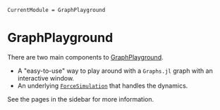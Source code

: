 ```@meta
CurrentModule = GraphPlayground
```

# GraphPlayground

There are two main components to [GraphPlayground](https://github.com/dgleich/GraphPlayground.jl).

- A "easy-to-use" way to play around with a `Graphs.jl` graph 
  with an interactive window. 
- An underlying [`ForceSimulation`](@ref) that handles the dynamics. 

See the pages in the sidebar for more information. 


